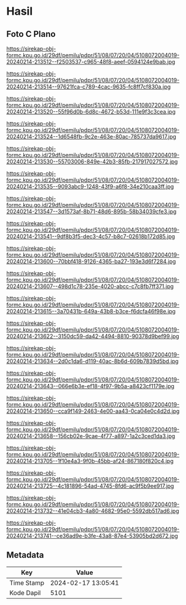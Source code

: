 # Hasil

## Foto C Plano

https://sirekap-obj-formc.kpu.go.id/29df/pemilu/pdpr/51/08/07/20/04/5108072004019-20240214-213512--f2503537-c965-48f8-aeef-0594124e9bab.jpg

https://sirekap-obj-formc.kpu.go.id/29df/pemilu/pdpr/51/08/07/20/04/5108072004019-20240214-213514--97621fca-c789-4cac-9635-fc8ff7cf830a.jpg

https://sirekap-obj-formc.kpu.go.id/29df/pemilu/pdpr/51/08/07/20/04/5108072004019-20240214-213520--55f96d0b-6d8c-4672-b53d-111e9f3c3cea.jpg

https://sirekap-obj-formc.kpu.go.id/29df/pemilu/pdpr/51/08/07/20/04/5108072004019-20240214-213524--1d6548fb-9c2e-463e-80ac-785737da9617.jpg

https://sirekap-obj-formc.kpu.go.id/29df/pemilu/pdpr/51/08/07/20/04/5108072004019-20240214-213530--55703006-849e-42b3-85fb-217917027572.jpg

https://sirekap-obj-formc.kpu.go.id/29df/pemilu/pdpr/51/08/07/20/04/5108072004019-20240214-213535--9093abc9-1248-43f9-a6f8-34e210caa3ff.jpg

https://sirekap-obj-formc.kpu.go.id/29df/pemilu/pdpr/51/08/07/20/04/5108072004019-20240214-213547--3d1573af-8b71-48d6-895b-58b34039cfe3.jpg

https://sirekap-obj-formc.kpu.go.id/29df/pemilu/pdpr/51/08/07/20/04/5108072004019-20240214-213541--9df8b3f5-dec3-4c57-b8c7-02618b172d85.jpg

https://sirekap-obj-formc.kpu.go.id/29df/pemilu/pdpr/51/08/07/20/04/5108072004019-20240214-213600--70bbf418-9126-4365-ba27-193e3d6f7284.jpg

https://sirekap-obj-formc.kpu.go.id/29df/pemilu/pdpr/51/08/07/20/04/5108072004019-20240214-213607--498d1c78-235e-4020-abcc-c7c8fb7ff371.jpg

https://sirekap-obj-formc.kpu.go.id/29df/pemilu/pdpr/51/08/07/20/04/5108072004019-20240214-213615--3a70431b-649a-43b8-b3ce-f6dcfa46f98e.jpg

https://sirekap-obj-formc.kpu.go.id/29df/pemilu/pdpr/51/08/07/20/04/5108072004019-20240214-213622--3150dc59-da42-4494-8810-90378d9bef99.jpg

https://sirekap-obj-formc.kpu.go.id/29df/pemilu/pdpr/51/08/07/20/04/5108072004019-20240214-213634--2d0c1da6-d119-40ac-8b6d-609b7839d5bd.jpg

https://sirekap-obj-formc.kpu.go.id/29df/pemilu/pdpr/51/08/07/20/04/5108072004019-20240214-213643--066e6b3e-ef18-4f97-9b5a-a8423cf1179e.jpg

https://sirekap-obj-formc.kpu.go.id/29df/pemilu/pdpr/51/08/07/20/04/5108072004019-20240214-213650--cca9f149-2463-4e00-aa43-0ca04e0c4d2d.jpg

https://sirekap-obj-formc.kpu.go.id/29df/pemilu/pdpr/51/08/07/20/04/5108072004019-20240214-213658--156cb02e-9cae-4f77-a897-1a2c3ced1da3.jpg

https://sirekap-obj-formc.kpu.go.id/29df/pemilu/pdpr/51/08/07/20/04/5108072004019-20240214-213705--1f10e4a3-9f0b-45bb-af24-867180f820c4.jpg

https://sirekap-obj-formc.kpu.go.id/29df/pemilu/pdpr/51/08/07/20/04/5108072004019-20240214-213725--4c181896-54ad-4745-8fd6-ac9f5b9ee917.jpg

https://sirekap-obj-formc.kpu.go.id/29df/pemilu/pdpr/51/08/07/20/04/5108072004019-20240214-213732--41e04cb3-4a80-4682-95e0-5592db517ad6.jpg

https://sirekap-obj-formc.kpu.go.id/29df/pemilu/pdpr/51/08/07/20/04/5108072004019-20240214-213741--ce36ad9e-b3fe-43a8-87e4-53905bd2d672.jpg


## Metadata

| Key        | Value               |
| ---------- | ------------------- |
| Time Stamp | 2024-02-17 13:05:41 |
| Kode Dapil | 5101                |



